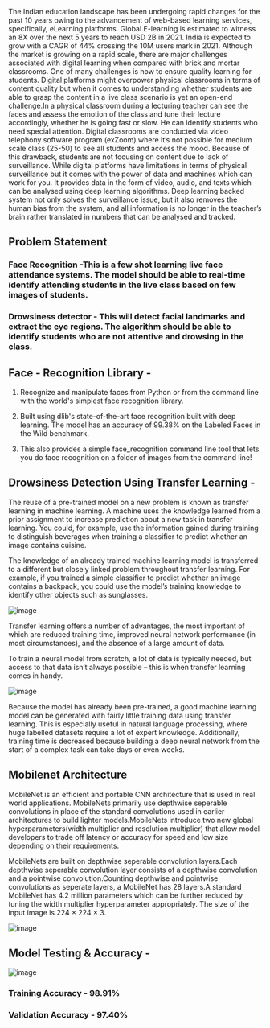 The Indian education landscape has been undergoing rapid changes for the past 10 years owing to the advancement of web-based learning services, specifically, eLearning platforms.
Global E-learning is estimated to witness an 8X over the next 5 years to reach USD 2B in 2021. India is expected to grow with a CAGR of 44% crossing the 10M users mark in 2021. Although the market
is growing on a rapid scale, there are major challenges associated with digital learning when compared with brick and mortar classrooms. One of many challenges is how to ensure quality
learning for students. Digital platforms might overpower physical classrooms in terms of content quality but when it comes to understanding whether students are able to grasp the content in a live
class scenario is yet an open-end challenge.In a physical classroom during a lecturing teacher can see the faces and assess the emotion of the class and tune their lecture accordingly, whether he is going fast or slow. He can identify students who need special attention. Digital classrooms are conducted via video telephony software program (exZoom) where it’s not possible for medium scale class (25-50) to see all students and access the
mood. Because of this drawback, students are not focusing on content due to lack of surveillance. While digital platforms have limitations in terms of physical surveillance but it comes with the power of data and machines which can work for you. It provides data in the form of video, audio, and texts
which can be analysed using deep learning algorithms. Deep learning backed system not only solves the surveillance issue, but it also removes the human bias from the system, and all information is no
longer in the teacher’s brain rather translated in numbers that can be analysed and tracked.


## Problem Statement
### Face Recognition -This is a few shot learning live face attendance systems. The model should be able to real-time identify attending students in the live class based on few images of students.

### Drowsiness detector - This will detect facial landmarks and extract the eye regions. The algorithm should be able to identify students who are not attentive and drowsing in the class.


## Face - Recognition Library - 
1. Recognize and manipulate faces from Python or from the command line with the world's simplest face recognition library.

2. Built using dlib's state-of-the-art face recognition built with deep learning. The model has an accuracy of 99.38% on the Labeled Faces in the Wild benchmark.

3. This also provides a simple face_recognition command line tool that lets you do face recognition on a folder of images from the command line!


## Drowsiness Detection Using Transfer Learning - 
The reuse of a pre-trained model on a new problem is known as transfer learning in machine learning. A machine uses the knowledge learned from a prior assignment to increase prediction about a new task in transfer learning. You could, for example, use the information gained during training to distinguish beverages when training a classifier to predict whether an image contains cuisine.

The knowledge of an already trained machine learning model is transferred to a different but closely linked problem throughout transfer learning. For example, if you trained a simple classifier to predict whether an image contains a backpack, you could use the model’s training knowledge to identify other objects such as sunglasses.

![image](https://user-images.githubusercontent.com/44960814/166678520-8102f427-1d2b-46bb-bd9c-470653c91ab0.png)

Transfer learning offers a number of advantages, the most important of which are reduced training time, improved neural network performance (in most circumstances), and the absence of a large amount of data.

To train a neural model from scratch, a lot of data is typically needed, but access to that data isn’t always possible – this is when transfer learning comes in handy.

![image](https://user-images.githubusercontent.com/44960814/166678680-ca4bbedd-f768-4e88-9ed8-78b1e1982ddb.png)


Because the model has already been pre-trained, a good machine learning model can be generated with fairly little training data using transfer learning. This is especially useful in natural language processing, where huge labelled datasets require a lot of expert knowledge. Additionally, training time is decreased because building a deep neural network from the start of a complex task can take days or even weeks.

## Mobilenet Architecture

MobileNet is an efficient and portable CNN architecture that is used in real world applications. MobileNets primarily use depthwise seperable convolutions in place of the standard convolutions used in earlier architectures to build lighter models.MobileNets introduce two new global hyperparameters(width multiplier and resolution multiplier) that allow model developers to trade off latency or accuracy for speed and low size depending on their requirements.

MobileNets are built on depthwise seperable convolution layers.Each depthwise seperable convolution layer consists of a depthwise convolution and a pointwise convolution.Counting depthwise and pointwise convolutions as seperate layers, a MobileNet has 28 layers.A standard MobileNet has 4.2 million parameters which can be further reduced by tuning the width multiplier hyperparameter appropriately.
The size of the input image is 224 × 224 × 3.

![image](https://user-images.githubusercontent.com/44960814/166679154-3aa526ed-cf28-419e-b517-2faae76eea9f.png)


## Model Testing & Accuracy - 

![image](https://user-images.githubusercontent.com/44960814/166679368-715a4048-8f59-49d3-84bf-1aa9524cbf0f.png)

### Training Accuracy - 98.91%
### Validation Accuracy - 97.40%
